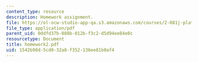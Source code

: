 ```yaml
---
content_type: resource
description: Homework assignment.
file: https://ol-ocw-studio-app-qa.s3.amazonaws.com/courses/2-081j-plates-and-shells-spring-2007/1542b98d5cd032a8f352136ee81b0af4_homework2.pdf
file_type: application/pdf
parent_uid: 0ddfd37b-088b-012b-f3c2-d5d94ee84e0c
resourcetype: Document
title: homework2.pdf
uid: 1542b98d-5cd0-32a8-f352-136ee81b0af4
---
```

